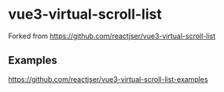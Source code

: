 # vue3-virtual-scroll-list

Forked from https://github.com/reactjser/vue3-virtual-scroll-list

## Examples

https://github.com/reactjser/vue3-virtual-scroll-list-examples
